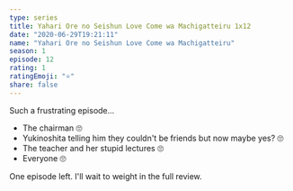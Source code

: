 ```yaml
--- 
type: series 
title: Yahari Ore no Seishun Love Come wa Machigatteiru 1x12 
date: "2020-06-29T19:21:11" 
name: "Yahari Ore no Seishun Love Come wa Machigatteiru" 
season: 1 
episode: 12 
rating: 1 
ratingEmoji: "⭐️" 
share: false 
---
```


Such a frustrating episode... 

- The chairman 🙄
- Yukinoshita telling him they couldn't be friends but now maybe yes? 🙄
- The teacher and her stupid lectures 🙄
- Everyone 🙄

One episode left. I'll wait to weight in the full review.
